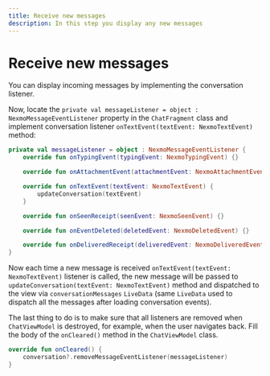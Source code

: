 ```yaml
---
title: Receive new messages
description: In this step you display any new messages
---
```


# Receive new messages

You can display incoming messages by implementing the conversation listener.


Now, locate the `private val messageListener = object : NexmoMessageEventListener` property in the `ChatFragment` class and implement conversation listener `onTextEvent(textEvent: NexmoTextEvent)` method:

```kotlin
private val messageListener = object : NexmoMessageEventListener {
    override fun onTypingEvent(typingEvent: NexmoTypingEvent) {}

    override fun onAttachmentEvent(attachmentEvent: NexmoAttachmentEvent) {}

    override fun onTextEvent(textEvent: NexmoTextEvent) {
        updateConversation(textEvent)
    }

    override fun onSeenReceipt(seenEvent: NexmoSeenEvent) {}

    override fun onEventDeleted(deletedEvent: NexmoDeletedEvent) {}

    override fun onDeliveredReceipt(deliveredEvent: NexmoDeliveredEvent) {}
}
```

Now each time a new message is received `onTextEvent(textEvent: NexmoTextEvent)` listener is called, the new message will be passed to `updateConversation(textEvent: NexmoTextEvent)` method and dispatched to the view via `conversationMessages` `LiveData` (same `LiveData` used to dispatch all the messages after loading conversation events).

The last thing to do is to make sure that all listeners are removed when `ChatViewModel` is destroyed, for example, when the user navigates back. Fill the body of the `onCleared()` method in the `ChatViewModel` class.

```kotlin
override fun onCleared() {
    conversation?.removeMessageEventListener(messageListener)
}
```
